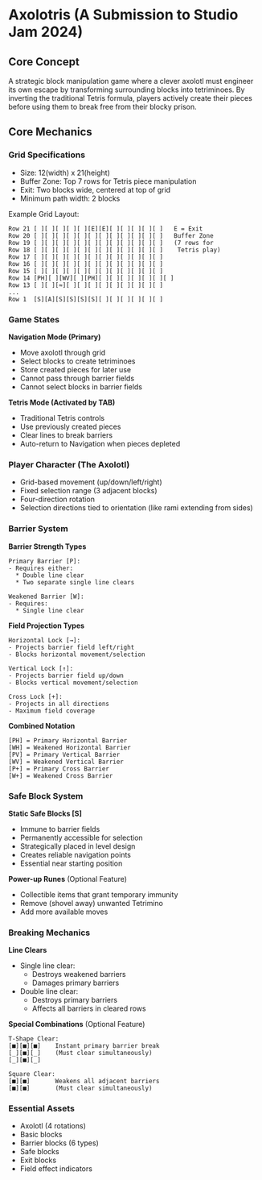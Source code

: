 # Axolotris (A Submission to Studio Jam 2024)

## Core Concept

A strategic block manipulation game where a clever axolotl must engineer its own escape by transforming surrounding blocks into tetriminoes. By inverting the traditional Tetris formula, players actively create their pieces before using them to break free from their blocky prison.

## Core Mechanics

### Grid Specifications

- Size: 12(width) x 21(height)
- Buffer Zone: Top 7 rows for Tetris piece manipulation
- Exit: Two blocks wide, centered at top of grid
- Minimum path width: 2 blocks

Example Grid Layout:

```
Row 21 [ ][ ][ ][ ][ ][E][E][ ][ ][ ][ ][ ]   E = Exit
Row 20 [ ][ ][ ][ ][ ][ ][ ][ ][ ][ ][ ][ ]   Buffer Zone
Row 19 [ ][ ][ ][ ][ ][ ][ ][ ][ ][ ][ ][ ]   (7 rows for
Row 18 [ ][ ][ ][ ][ ][ ][ ][ ][ ][ ][ ][ ]    Tetris play)
Row 17 [ ][ ][ ][ ][ ][ ][ ][ ][ ][ ][ ][ ]
Row 16 [ ][ ][ ][ ][ ][ ][ ][ ][ ][ ][ ][ ]
Row 15 [ ][ ][ ][ ][ ][ ][ ][ ][ ][ ][ ][ ]
Row 14 [PH][ ][WV][ ][PH][ ][ ][ ][ ][ ][ ][ ]
Row 13 [ ][ ][≈][ ][ ][ ][ ][ ][ ][ ][ ][ ]
...
Row 1  [S][A][S][S][S][S][ ][ ][ ][ ][ ][ ]
```

### Game States

**Navigation Mode (Primary)**

- Move axolotl through grid
- Select blocks to create tetriminoes
- Store created pieces for later use
- Cannot pass through barrier fields
- Cannot select blocks in barrier fields

**Tetris Mode (Activated by TAB)**

- Traditional Tetris controls
- Use previously created pieces
- Clear lines to break barriers
- Auto-return to Navigation when pieces depleted

### Player Character (The Axolotl)

- Grid-based movement (up/down/left/right)
- Fixed selection range (3 adjacent blocks)
- Four-direction rotation
- Selection directions tied to orientation (like rami extending from sides)

### Barrier System

**Barrier Strength Types**

```
Primary Barrier [P]:
- Requires either:
  * Double line clear
  * Two separate single line clears

Weakened Barrier [W]:
- Requires:
  * Single line clear
```

**Field Projection Types**

```
Horizontal Lock [→]:
- Projects barrier field left/right
- Blocks horizontal movement/selection

Vertical Lock [↑]:
- Projects barrier field up/down
- Blocks vertical movement/selection

Cross Lock [+]:
- Projects in all directions
- Maximum field coverage
```

**Combined Notation**

```
[PH] = Primary Horizontal Barrier
[WH] = Weakened Horizontal Barrier
[PV] = Primary Vertical Barrier
[WV] = Weakened Vertical Barrier
[P+] = Primary Cross Barrier
[W+] = Weakened Cross Barrier
```

### Safe Block System

**Static Safe Blocks [S]**

- Immune to barrier fields
- Permanently accessible for selection
- Strategically placed in level design
- Creates reliable navigation points
- Essential near starting position

**Power-up Runes** (Optional Feature)

- Collectible items that grant temporary immunity
- Remove (shovel away) unwanted Tetrimino
- Add more available moves

### Breaking Mechanics

**Line Clears**

- Single line clear:
  - Destroys weakened barriers
  - Damages primary barriers
- Double line clear:
  - Destroys primary barriers
  - Affects all barriers in cleared rows

**Special Combinations** (Optional Feature)

```
T-Shape Clear:
[■][■][■]    Instant primary barrier break
[_][■][_]    (Must clear simultaneously)
[_][■][_]

Square Clear:
[■][■]       Weakens all adjacent barriers
[■][■]       (Must clear simultaneously)
```

### Essential Assets

- Axolotl (4 rotations)
- Basic blocks
- Barrier blocks (6 types)
- Safe blocks
- Exit blocks
- Field effect indicators
